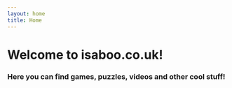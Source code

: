 ```yaml
---
layout: home
title: Home
---
```

# Welcome to isaboo.co.uk!
### Here you can find games, puzzles, videos and other cool stuff!
